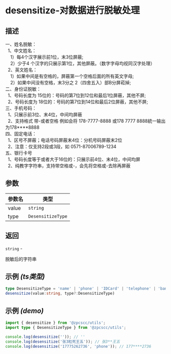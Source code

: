 # desensitize-对数据进行脱敏处理

## 描述

<p>一、姓名脱敏：<br/>
  1、中文姓名：<br/>
    1）每4个汉字展示前1位，末3位屏蔽; <br/>
    2）少于4 个汉字的只展示第1位，其他屏蔽。（数字字母均视同汉字处理）<br/>
  2、英文姓名：<br/>
    1）如果中间是有空格的，屏蔽第一个空格后面的所有英文字母; <br/>
    2）如果中间没有空格，末3分之 2（四舍五入）部B分屏菘掉; <br/>
二、身份证脱敏： <br/>
  1、号码长度为 15位的：号码的第7位到12位和最后1位屏蔽，其他不屏;<br/>
  2、号码长度为 18位的：号码的第7位到14位和最后2位屏蔽，其他不屏; <br/>
三、手机号码： <br/>
  1、只展示前3位、末4位，中间均屏蔽 <br/>
  2、支持格式 带-或者空格 例如会将 178-7777-8888 或178 7777 8888統一输出为178****8888 <br/>
四、固定电话： <br/>
  1、区号不屏蔽；电话号码屏蔽末4位：分机号码屏蔽末2位 <br/>
  2、注意：仅支持2段或3段，如 0571-87006789-1234 <br/>
五、银行卡号 <br/>
  1、号码长度等于或者大于16位的：只展示前4位、末4位，中间均屏 <br/>
  2、纯教字字符串，支持带空格或-，会先将空格或-去除再屏蔽 <br/></p>

## 参数

| 参数名 | 类型                         |
| ------ | ---------------------------- |
| value  | <code>string</code>          |
| type   | <code>DesensitizeType</code> |

## 返回

<code>string</code> - <p>脱敏后的字符串</p>

## 示例 _(ts类型)_

```typescript
type DesensitizeType = 'name' | 'phone' | 'IDCard' | 'telephone' | 'bankCard';
desensitize(value:string, type?:DesensitizeType)
```

## 示例 _(demo)_

```typescript
import { desensitize } from '@zpcscc/utils';
import type { DesensitizeType } from '@zpcscc/utils';

console.log(desensitize('')); // ''
console.log(desensitize('张3粒死王五')); // 张3**王五
console.log(desensitize('17775262736', 'phone')); // 177****2736
```
